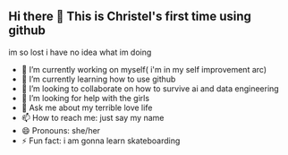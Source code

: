 ## Hi there 👋 This is Christel's first time using github
im so lost i have no idea what im doing
- 🔭 I’m currently working on myself( i'm in my self improvement arc)
- 🌱 I’m currently learning how to use github
- 👯 I’m looking to collaborate on how to survive ai and data engineering
- 🤔 I’m looking for help with the girls
- 💬 Ask me about my terrible love life
- 📫 How to reach me: just say my name
- 😄 Pronouns: she/her
- ⚡ Fun fact: i am gonna learn skateboarding
<!--
**christelgo/christelgo** is a ✨ _special_ ✨ repository because its `README.md` (this file) appears on your GitHub profile.

Here are some ideas to get you started:

- 🔭 I’m currently working on myself( i'm in my self improvement arc)
- 🌱 I’m currently learning how to use github
- 👯 I’m looking to collaborate on how to survive ai and data engineering
- 🤔 I’m looking for help with the girls
- 💬 Ask me about my terrible love life
- 📫 How to reach me: just say my name
- 😄 Pronouns: she/her
- ⚡ Fun fact: i am gonna learn skateboarding
-->
